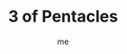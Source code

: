 ---
# basics
title     		 : "3 of Pentacles"
token					 : 'coins-03'
card_type			 : '' # major, minor, court
layout				 : "tarot-card"
author    		 : 'me'
one_liner 		 : "Expression, production, work, contribution"
alt_names			 : ['Works', 'Work']
images				 : ['/assets/images/tarot/rws/rw-coins-03.jpg']
keywords			 : ['expression', 'production', 'work', 'contribution']
url						 : 'tarot/cards/coins-03'
aliases				 : []

# password: 'foolish journey'
dropbox				 : ''

meaning_light  : "Finishing a project. Setting and meeting standards. Performing according to specifications. Making something others value. Creating something new. Doing your part in a group project. Delivering exactly what others have asked for."

meaning_shadow : "Pandering to the tastes of others. Failing to deliver what you’ve promised. Not delivering your best work unless closely supervised. Ignoring or breaking agreements with those who have invested in you. Refusing to do your part. Failing to abide by a clearly-outlined agreement with yourself or others."

# more detail
correspondence_planet 			: "Mars"
correspondence_astrological : "Capricorn"
correspondence_affirmation  : "My work produces results."
correspondence_story 				: "The main character achieves a result that no other characters have been able to attain."

advice_relationships 	 : "What are the terms that govern your relationship? What have you agreed to do? What roles and responsibilities fall to your partner or friend? The health of any relationship is directly related to the effort both partners make to fulfill their obligations. If you haven’t discussed terms, do so."

advice_work 					 : "It’s time to review contracts and agreements. To what extent do you deliver an honest day’s work? To what extent is this fairly compensated? If you agreed to work for a certain price, you should fulfill that agreement, even if you underestimated the time and effort involved in a project. A formula for success: know what you need, ask for it up front, and deliver more than promised."

advice_spirituality 	 : "In return for dedicated pursuit, a spiritual path should yield focus, fulfillment, and peace. To what extent is your own spiritual practice delivering the promised changes in mind, body, and prosperity? It may be time to evaluate what you’re giving … and receiving."

advice_personal_growth : "Integrity is a fragile thing; one broken promise or one unmet commitment can shatter it forever. If you are out of integrity with someone, it’s time to correct the situation by admitting fault and accepting consequences. If someone is out of integrity with you, you’ll have to decide what value you place on giving them a second chance."

advice_fortune_telling : "A high-dollar contract is in your future. If you work hard, you’ll succeed."

questions	: ["How well will your work hold up to critical review?", "How can I get more done?", "What’s expected of me? How large a role do I play in controlling those expectations?", "What’s been agreed to? How well has that agreement been followed?"]

# referenced in the symbols.toml data file
symbols	  : ['3', 'coins', 'reviewing-work', 'teamwork']

# metadata
suppress_topnav : true
related_cards 	: []

---